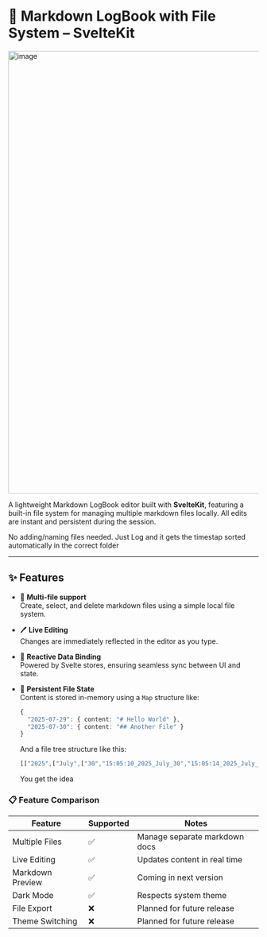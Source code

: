 # 📝 Markdown LogBook with File System – SvelteKit

<img width="1902" height="891" alt="image" src="https://github.com/user-attachments/assets/6dcae601-0fbe-4c86-8686-394b50865d97" />


A lightweight Markdown LogBook editor built with **SvelteKit**, featuring a built-in file system for managing multiple markdown files locally. All edits are instant and persistent during the session.


No adding/naming files needed. Just Log and it gets the timestap sorted automatically in the correct folder

---

## ✨ Features

- 📁 **Multi-file support**  
  Create, select, and delete markdown files using a simple local file system.

- 🖊️ **Live Editing**  
  Changes are immediately reflected in the editor as you type.

- 🔁 **Reactive Data Binding**  
  Powered by Svelte stores, ensuring seamless sync between UI and state.

- 🧠 **Persistent File State**  
  Content is stored in-memory using a `Map` structure like:  
  ```ts
  {
    "2025-07-29": { content: "# Hello World" },
    "2025-07-30": { content: "## Another File" }
  }
  ```
  And a file tree structure like this:
  ```ts
  [["2025",["July",["30","15:05:10_2025_July_30","15:05:14_2025_July_30"]]]]
  ```
  You get the idea

### 📋 Feature Comparison

| Feature            | Supported | Notes                          |
|--------------------|-----------|--------------------------------|
| Multiple Files     | ✅        | Manage separate markdown docs  |
| Live Editing       | ✅        | Updates content in real time   |
| Markdown Preview   | ✅        | Coming in next version         |
| Dark Mode          | ✅        | Respects system theme          |
| File Export        | ❌        | Planned for future release     |
| Theme Switching    | ❌        | Planned for future release     |

